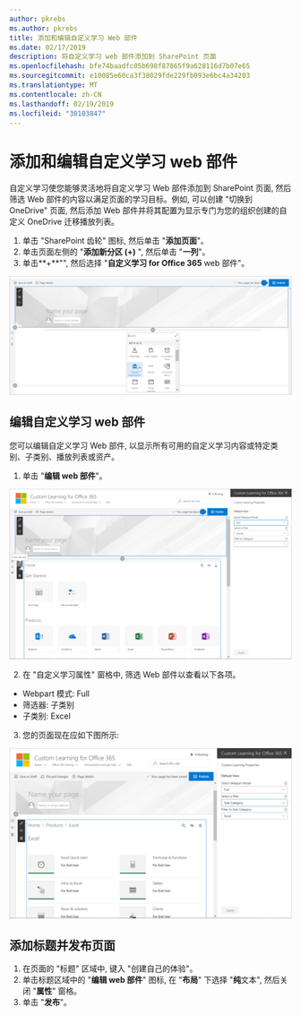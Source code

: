 ```yaml
---
author: pkrebs
ms.author: pkrebs
title: 添加和编辑自定义学习 Web 部件
ms.date: 02/17/2019
description: 将自定义学习 web 部件添加到 SharePoint 页面
ms.openlocfilehash: bfe74baadfc05b698f87865f9a628116d7b07e65
ms.sourcegitcommit: e10085e60ca3f38029fde229fb093e6bc4a34203
ms.translationtype: MT
ms.contentlocale: zh-CN
ms.lasthandoff: 02/19/2019
ms.locfileid: "30103847"
---
```

# <a name="add-and-edit-the-custom-learning-web-part"></a>添加和编辑自定义学习 web 部件

自定义学习使您能够灵活地将自定义学习 Web 部件添加到 SharePoint 页面, 然后筛选 Web 部件的内容以满足页面的学习目标。例如, 可以创建 "切换到 OneDrive" 页面, 然后添加 Web 部件并将其配置为显示专门为您的组织创建的自定义 OneDrive 迁移播放列表。

1.  单击 "SharePoint 齿轮" 图标, 然后单击 "**添加页面**"。
2.  单击页面左侧的 "**添加新分区 (+)** ", 然后单击 "**一列**"。
3.  单击**+**"", 然后选择 "**自定义学习 for Office 365** web 部件"。 

![cg-webpartadd](media/cg-webpartadd.png)

## <a name="edit-the-custom-learning-web-part"></a>编辑自定义学习 web 部件
您可以编辑自定义学习 Web 部件, 以显示所有可用的自定义学习内容或特定类别、子类别、播放列表或资产。 

1.  单击 "**编辑 web 部件**"。

![cg-webpartedit](media/cg-webpartedit.png)

2. 在 "自定义学习属性" 窗格中, 筛选 Web 部件以查看以下各项。 

- Webpart 模式: Full
- 筛选器: 子类别
- 子类别: Excel

3. 您的页面现在应如下图所示: 

![cg-webpartfilter](media/cg-webpartfilter.png)

## <a name="add-a-title-and-publish-the-page"></a>添加标题并发布页面
1. 在页面的 "标题" 区域中, 键入 "创建自己的体验"。
2. 单击标题区域中的 "**编辑 web 部件**" 图标, 在 "**布局**" 下选择 "**纯**文本", 然后关闭 "**属性**" 窗格。
3. 单击 "**发布**"。
